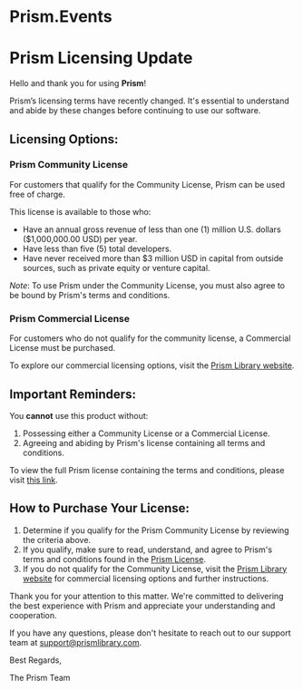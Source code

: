 # Prism.Events 


# Prism Licensing Update

Hello and thank you for using **Prism**!

Prism’s licensing terms have recently changed. It's essential to understand and abide by these changes before continuing to use our software.

## Licensing Options:

### Prism Community License
For customers that qualify for the Community License, Prism can be used free of charge.

This license is available to those who:
* Have an annual gross revenue of less than one (1) million U.S. dollars ($1,000,000.00 USD) per year.
* Have less than five (5) total developers.
* Have never received more than $3 million USD in capital from outside sources, such as private equity or venture capital.

*Note*: To use Prism under the Community License, you must also agree to be bound by Prism's terms and conditions.

### Prism Commercial License 
For customers who do not qualify for the community license, a Commercial License must be purchased.

To explore our commercial licensing options, visit the [Prism Library website](https://prismlibrary.com/).

## Important Reminders:
You **cannot** use this product without:
1. Possessing either a Community License or a Commercial License.
2. Agreeing and abiding by Prism's license containing all terms and conditions.

To view the full Prism license containing the terms and conditions, please visit [this link](https://cdn.prismlibrary.com/downloads/prism_license.pdf).

## How to Purchase Your License:
1. Determine if you qualify for the Prism Community License by reviewing the criteria above.
2. If you qualify, make sure to read, understand, and agree to Prism's terms and conditions found in the [Prism License](https://cdn.prismlibrary.com/downloads/prism_license.pdf).
3. If you do not qualify for the Community License, visit the [Prism Library website](https://prismlibrary.com/) for commercial licensing options and further instructions.

Thank you for your attention to this matter. We're committed to delivering the best experience with Prism and appreciate your understanding and cooperation.

If you have any questions, please don't hesitate to reach out to our support team at support@prismlibrary.com.

Best Regards,

The Prism Team
